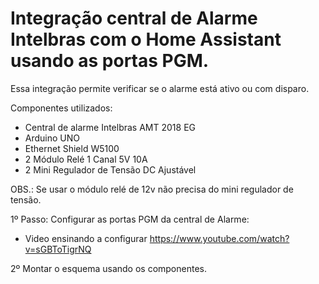 # Integração central de Alarme Intelbras com o Home Assistant usando as portas PGM.

Essa integração permite verificar se o alarme está ativo ou com disparo.

Componentes utilizados:

- Central de alarme Intelbras AMT 2018 EG
- Arduino UNO
- Ethernet Shield W5100
- 2 Módulo Relé 1 Canal 5V 10A
- 2 Mini Regulador de Tensão DC Ajustável

OBS.: Se usar o módulo relé de 12v não precisa do mini regulador de tensão.

1º Passo: Configurar as portas PGM da central de Alarme:
- Video ensinando a configurar
https://www.youtube.com/watch?v=sGBToTigrNQ

2º Montar o esquema usando os componentes.

